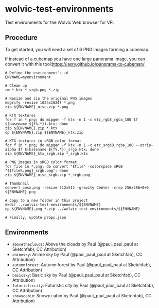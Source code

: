 # wolvic-test-environments

Test environments for the Wolvic Web browser for VR.

## Procedure

To get started, you will need a set of 6 PNG images forming a cubemap.

If instead of a cubemap you have one large panorama image, you can convert it with this tool:https://jaxry.github.io/panorama-to-cubemap/

```shell
# Define the environment's id
ENVNAME=myenvironment

# Clean up
rm *.ktx *_srgb.png *.zip

# Resize and zip the original PNG images
mogrify -resize 1024x1024! *.png
zip ${ENVNAME}_misc.zip *.png 

# KTX textures
for f in *.png; do mipgen -f ktx -m 1 -c etc_rgb8_rgba_100 $f $(basename ${f%.*}).ktx; done
zip ${ENVNAME}.zip *.ktx
cp ${ENVNAME}.zip ${ENVNAME}_ktx.zip

# KTX textures in sRGB color format
for f in *.png; do mipgen -f ktx -m 1 -c etc_srgb8_rgba_100 --strip-alpha $f $(basename ${f%.*})_srgb.ktx; done
zip ${ENVNAME}_ktx_srgb.zip *_srgb.ktx

# PNG images in sRGB color format
for file in *.png; do convert "$file" -colorspace sRGB "${file%.png}_srgb.png"; done
zip ${ENVNAME}_misc_srgb.zip *_srgb.png

# Thumbnail
convert posx.png -resize 512x512 -gravity Center -crop 256x256+0+0 ${ENVNAME}.png

# Copy to a new folder in this project
mkdir ../wolvic-test-environments/${ENVNAME}
cp ${ENVNAME}.png *.zip ../wolvic-test-environments/${ENVNAME}

# Finally, update props.json
```

## Environments

- `abovetheclouds`: Above the clouds by Paul (@paul_paul_paul at Sketchfab), CC Attribution)
- `animesky`: Anime sky by Paul (@paul_paul_paul at Sketchfab), CC Attribution)
- `autumnforest`: Autumn forest by Paul (@paul_paul_paul at Sketchfab), CC Attribution)
- `basicsky`: Basic sky by Paul (@paul_paul_paul at Sketchfab), CC Attribution)
- `futuristiccity`: Futuristic city by Paul (@paul_paul_paul at Sketchfab), CC Attribution)
- `snowycabin`: Snowy cabin by Paul (@paul_paul_paul at Sketchfab), CC Attribution)
